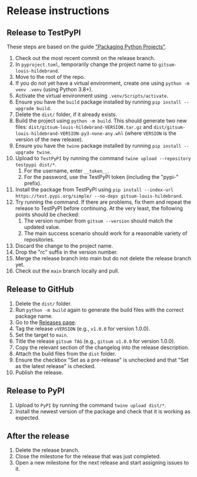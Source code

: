 # Release instructions

## Release to TestPyPI
These steps are based on the guide ["Packaging Python Projects"](https://packaging.python.org/en/latest/tutorials/packaging-projects/#generating-distribution-archives).
1. Check out the most recent commit on the release branch.
2. In `pyproject.toml`, temporarily change the project name to `gitsum-louis-hildebrand`.
3. Move to the root of the repo.
4. If you do not yet have a virtual environment, create one using `python -m venv .venv` (using Python 3.8+).
5. Activate the virtual environment using `.venv/Scripts/activate`.
6. Ensure you have the `build` package installed by running `pip install --upgrade build`.
7. Delete the `dist/` folder, if it already exists.
8. Build the project using `python -m build`. This should generate two new files: `dist/gitsum-louis-hildebrand-VERSION.tar.gz` and `dist/gitsum-louis-hildebrand-VERSION-py3-none-any.whl` (where `VERSION` is the version of the new release).
9. Ensure you have the `twine` package installed by running `pip install --upgrade twine`.
10. Upload to `TestPyPI` by running the command `twine upload --repository testpypi dist/*`.
	1. For the username, enter `__token__`.
	2. For the password, use the TestPyPI token (including the "pypi-" prefix).
11. Install the package from TestPyPI using `pip install --index-url https://test.pypi.org/simple/ --no-deps gitsum-louis-hildebrand`.
12. Try running the command. If there are problems, fix them and repeat the release to TestPyPI before continuing. At the very least, the following points should be checked:
	1. The version number from `gitsum --version` should match the updated value.
	2. The main success scenario should work for a reasonable variety of repositories.
13. Discard the change to the project name.
14. Drop the "rc" suffix in the version number.
14. Merge the release branch into main but do not delete the release branch yet.
15. Check out the `main` branch locally and pull.

## Release to GitHub
1. Delete the `dist/` folder.
2. Run `python -m build` again to generate the build files with the correct package name.
3. Go to the [Releases page](https://github.com/louis-hildebrand/gitsum/releases/new).
4. Tag the release `vVERSION` (e.g., `v1.0.0` for version 1.0.0).
5. Set the target to `main`.
6. Title the release `gitsum TAG` (e.g., `gitsum v1.0.0` for version 1.0.0).
7. Copy the relevant section of the changelog into the release description.
8. Attach the build files from the `dist` folder.
9. Ensure the checkbox "Set as a pre-release" is unchecked and that "Set as the latest release" is checked.
10. Publish the release.

## Release to PyPI
1. Upload to `PyPI` by running the command `twine upload dist/*`.
2. Install the newest version of the package and check that it is working as expected.

## After the release
1. Delete the release branch.
2. Close the milestone for the release that was just completed.
3. Open a new milestone for the next release and start assigning issues to it.
